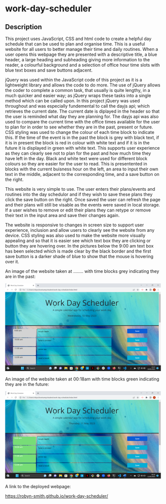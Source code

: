 # work-day-scheduler

## Description

This project uses JavaScript, CSS and html code to create a helpful day schedule that can be used to plan and organise time. This is a useful website for all users to better manage their time and daily routines. When a user opens this webpage they are presented with a descriptive title, a blue header, a large heading and subheading giving more information to the reader, a colourful background and a selection of office hour time slots with blue text boxes and save buttons adjacent. 

jQuery was used within the JavaScript code of this project as it is a lightweight library and allows the code to do more. The use of jQuery allows the coder to complete a common task, that usually is quite lengthy, in a much quicker and easier way; as jQuery wraps these tasks into a single method which can be called upon. In this project jQuery was used throughout and was especially fundemental to call the dayjs api; which retrieves the current date. The current date is diplayed in the header so that the user is reminded what day they are planning for. The dayjs api was also used to compare the current time with the office times available for the user to plan for in order to see whether they are in the past, present or future. CSS styling was used to change the colour of each time block to indicate this. If the time of the event is in the past the block is grey with black text, if it is in present the block is red in colour with white text and if it is in the future it is displayed in green with white text. This supports user experience as they can clearly see not to plan for the past and how much time they have left in the day. Black and white text were used for different block colours so they are easier for the user to read. This is presentented in blocks with the current buisness hour on the left, an area to input their own text in the middle, adjacent to the corresponding time, and a save button on the right. 

This website is very simple to use. The user enters their plans/events and routines into the day schedulor and if they wish to save these plans they click the save button on the right. Once saved the user can refresh the page and their plans will still be visable as the events were saved in local storage. If a user wishes to remove or edit their plans they can retype or remove their text in the input area and save their changes again. 

The website is responsive to changes in screen size to support user experience, inclusion and allow users to clearly see the website from any device. CSS styling was also used to make the website more visually appealing and so that it is easier see which text box they are clicking or button they are hovering over. In the pictures below the 9:00 am text box has been selected which is made clear by the black border and the first save button is a darker shade of blue to show that the mouse is hovering over it.

An image of the website taken at ........ with time blocks grey indicating they are in the past:

![A screenshot of the Work Day Scheduler webpage, including a blue header, a large heading, a subheading, the current date, a colourful background, blue text boxes and blue save buttons](/assets/images/screenshot.png)

An image of the website taken at 00:18am with time blocks green indicating they are in the future:

![A screenshot of the Work Day Scheduler webpage, including a blue header, a large heading, a subheading, the current date, a colourful background, blue text boxes and blue save buttons](/assets/images/screenshot2.png)

A link to the deployed webpage:

https://robyn-smith.github.io/work-day-scheduler/